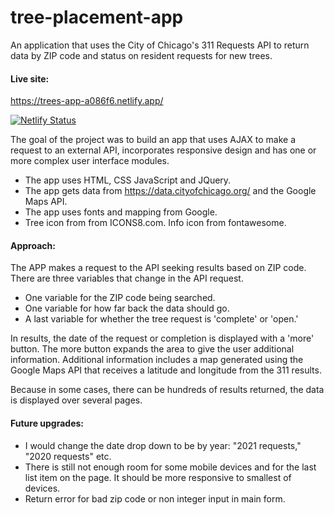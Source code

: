 # tree-placement-app 

An application that uses the City of Chicago's 311 Requests API to return data by ZIP code and status on resident requests for new trees. 

 #### Live site:
https://trees-app-a086f6.netlify.app/

[![Netlify Status](https://api.netlify.com/api/v1/badges/fc13a5e3-6d89-4e4f-9270-fb6f1a3a677f/deploy-status)](https://app.netlify.com/sites/trees-app-a086f6/deploys)

The goal of the project was to build an app that uses AJAX to make a request to an external API, incorporates responsive design and has one or more complex user interface modules. 

  - The app uses HTML, CSS JavaScript and JQuery.
  - The app gets data from https://data.cityofchicago.org/ and the Google Maps API.
  - The app uses fonts and mapping from Google.
  - Tree icon from from ICONS8.com. Info icon from fontawesome.

#### Approach:  

The APP makes a request to the API seeking results based on ZIP code. There are three variables that change in the API request.
  - One variable for the ZIP code being searched. 
  - One variable for how far back the data should go.
  - A last variable for whether the tree request is 'complete' or 'open.'

In results, the date of the request or completion is displayed with a 'more' button. The more button expands the area to give the user additional information. Additional information includes a map generated using the Google Maps API that receives a latitude and longitude from the 311 results.  


Because in some cases, there can be hundreds of results returned, the data is displayed over several pages.


#### Future upgrades: 

- I would change the date drop down to be by year: "2021 requests," "2020 requests" etc.
- There is still not enough room for some mobile devices and for the last list item on the page. It should be more responsive to smallest of devices.
- Return error for bad zip code or non integer input in main form.

